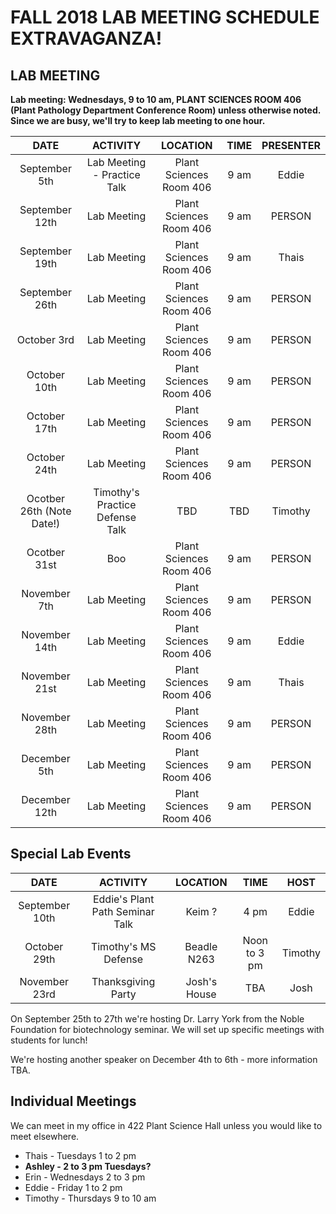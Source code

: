 # FALL 2018 LAB MEETING SCHEDULE EXTRAVAGANZA!

## __LAB MEETING__

__Lab meeting: Wednesdays, 9 to 10 am, PLANT SCIENCES ROOM 406 (Plant Pathology Department Conference Room) unless otherwise noted. Since we are busy, we'll try to keep lab meeting to one hour.__

**DATE** | **ACTIVITY** | **LOCATION** | **TIME** | **PRESENTER**
:-----:|:-----:|:-----:|:-----:|:-----:
September 5th | Lab Meeting - Practice Talk | Plant Sciences Room 406 | 9 am | Eddie
September 12th | Lab Meeting | Plant Sciences Room 406 | 9 am | PERSON
September 19th | Lab Meeting | Plant Sciences Room 406 | 9 am | Thais
September 26th | Lab Meeting | Plant Sciences Room 406 | 9 am | PERSON
October 3rd | Lab Meeting | Plant Sciences Room 406 | 9 am | PERSON
October 10th | Lab Meeting | Plant Sciences Room 406 | 9 am | PERSON
October 17th | Lab Meeting | Plant Sciences Room 406 | 9 am | PERSON
October 24th | Lab Meeting | Plant Sciences Room 406 | 9 am | PERSON
Ocotber 26th (Note Date!) | Timothy's Practice Defense Talk | TBD | TBD | Timothy
Ocotber 31st | Boo | Plant Sciences Room 406 | 9 am | PERSON
November 7th | Lab Meeting | Plant Sciences Room 406 | 9 am | PERSON
November 14th | Lab Meeting | Plant Sciences Room 406 | 9 am | Eddie
November 21st | Lab Meeting | Plant Sciences Room 406 | 9 am | Thais
November 28th | Lab Meeting | Plant Sciences Room 406 | 9 am | PERSON
December 5th | Lab Meeting | Plant Sciences Room 406 | 9 am | PERSON
December 12th | Lab Meeting | Plant Sciences Room 406 | 9 am | PERSON

## __Special Lab Events__
**DATE** | **ACTIVITY** | **LOCATION** | **TIME** | **HOST**
:-----:|:-----:|:-----:|:-----:|:-----:
September 10th | Eddie's Plant Path Seminar Talk | Keim ? | 4 pm | Eddie
October 29th | Timothy's MS Defense | Beadle N263 | Noon to 3 pm | Timothy
November 23rd | Thanksgiving Party | Josh's House | TBA | Josh

On September 25th to 27th we're hosting Dr. Larry York from the Noble Foundation for biotechnology seminar. We will set up specific meetings with students for lunch!

We're hosting another speaker on December 4th to 6th - more information TBA.

## __Individual Meetings__

We can meet in my office in 422 Plant Science Hall unless you would like to meet elsewhere. 

* Thais - Tuesdays 1 to 2 pm
* **Ashley - 2 to 3 pm Tuesdays?**
* Erin - Wednesdays 2 to 3 pm
* Eddie - Friday 1 to 2 pm
* Timothy - Thursdays 9 to 10 am
